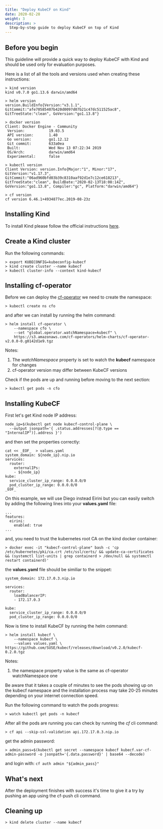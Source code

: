 ```yaml
---
title: "Deploy KubeCF on Kind"
date: 2020-02-28
weight: 3
description: >
  Step-by-step guide to deploy KubeCF on top of Kind
---
```


## Before you begin

This guideline will provide a quick way to deploy KubeCF with Kind and should be used only for evaluation purposes.

Here is a list of all the tools and versions used when creating these instructions:

```
> kind version
kind v0.7.0 go1.13.6 darwin/amd64
```

```
> helm version
version.BuildInfo{Version:"v3.1.1", GitCommit:"afe70585407b420d0097d07b21c47dc511525ac8", GitTreeState:"clean", GoVersion:"go1.13.8"}
```

```
> docker version
Client: Docker Engine - Community
 Version:           19.03.5
 API version:       1.40
 Go version:        go1.12.12
 Git commit:        633a0ea
 Built:             Wed Nov 13 07:22:34 2019
 OS/Arch:           darwin/amd64
 Experimental:      false
```

```
> kubectl version
Client Version: version.Info{Major:"1", Minor:"17", GitVersion:"v1.17.3", GitCommit:"06ad960bfd03b39c8310aaf92d1e7c12ce618213", GitTreeState:"clean", BuildDate:"2020-02-13T18:08:14Z", GoVersion:"go1.13.8", Compiler:"gc", Platform:"darwin/amd64"}
```

```
> cf version
cf version 6.46.1+4934877ec.2019-08-23z
```

## Installing Kind

To install Kind please follow the official instructions [here](https://kind.sigs.k8s.io/docs/user/quick-start/).

## Create a Kind cluster

Run the following commands:
``` 
> export KUBECONFIG=kubeconfig-kubecf
> kind create cluster --name kubecf
> kubectl cluster-info --context kind-kubecf
```

## Installing cf-operator

Before we can deploy the [cf-operator](https://github.com/cloudfoundry-incubator/cf-operator) we need to create the namespace:

```
> kubectl create ns cfo
```

and after we can install by running the helm command:

```
> helm install cf-operator \
    --namespace cfo \
    --set "global.operator.watchNamespace=kubecf" \
    https://s3.amazonaws.com/cf-operators/helm-charts/cf-operator-v2.0.0-0.g0142d1e9.tgz
```

Notes:

1. The *watchNamespace* property is set to watch the **kubecf** namespace for changes
2. cf-operator version may differ between KubeCF versions

Check if the pods are up and running before moving to the next section:

```
> kubectl get pods -n cfo
```

## Installing KubeCF

First let's get Kind node IP address:

```
node_ip=$(kubectl get node kubecf-control-plane \
  --output jsonpath='{ .status.addresses[?(@.type == "InternalIP")].address }')
```

and then set the properties correctly:
```
cat << _EOF_  > values.yaml
system_domain: ${node_ip}.nip.io
services:
  router:
    externalIPs:
    - ${node_ip}
kube:
  service_cluster_ip_range: 0.0.0.0/0
  pod_cluster_ip_range: 0.0.0.0/0
_EOF_
```

On this example, we will use Diego instead Eirini but you can easily switch by adding the following 
lines into your **values.yaml** file:

```
...
features:
  eirini:
    enabled: true
...
```

and, you need to trust the kubernetes root CA on the kind docker container:

```
> docker exec -it "kubecf-control-plane" bash -c 'cp /etc/kubernetes/pki/ca.crt /etc/ssl/certs/ && update-ca-certificates && (systemctl list-units | grep containerd > /dev/null && systemctl restart containerd)'
```

the **values.yaml** file should be similiar to the snippet:

```
system_domain: 172.17.0.3.nip.io

services:
  router:
    loadBalancerIP:
    - 172.17.0.3

kube:
  service_cluster_ip_range: 0.0.0.0/0
  pod_cluster_ip_range: 0.0.0.0/0
```

Now is time to install KubeCF by running the helm command:

```
> helm install kubecf \
    --namespace kubecf \
    --values values.yaml \
https://github.com/SUSE/kubecf/releases/download/v0.2.0/kubecf-0.2.0.tgz
```

Notes:

1. the namespace property value is the same as cf-operator watchNamespace one

Be aware that it takes a couple of minutes to see the pods showing up on the kubecf namespace and the installation process may take 20-25 minutes depending on your
internet connection speed.

Run the following command to watch the pods progress:

```
> watch kubectl get pods -n kubecf
```

After all the pods are running you can check by running the *cf* cli command:

```
> cf api --skip-ssl-validation api.172.17.0.3.nip.io
```

get the admin password:

```
> admin_pass=$(kubectl get secret --namespace kubecf kubecf.var-cf-admin-password -o jsonpath='{.data.password}' | base64 --decode)
```

and login with: `cf auth admin "${admin_pass}"`

## What's next

After the deployment finishes with success it's time to give it a try by pushing an app using the cf-push cli command.

## Cleaning up

```
> kind delete cluster --name kubecf
```
